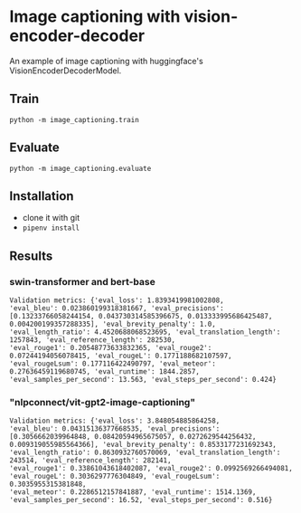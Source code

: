 # Image captioning with vision-encoder-decoder

An example of image captioning with huggingface's VisionEncoderDecoderModel.

## Train

`python -m image_captioning.train`

## Evaluate

`python -m image_captioning.evaluate`

## Installation 

- clone it with git
- `pipenv install`

## Results

### swin-transformer and bert-base

```
Validation metrics: {'eval_loss': 1.8393419981002808, 
'eval_bleu': 0.023860199318381667, 'eval_precisions': [0.13233766058244154, 0.043730314585396675, 0.013333995686425487, 0.004200199357288335], 'eval_brevity_penalty': 1.0, 'eval_length_ratio': 4.4520688068523695, 'eval_translation_length': 1257843, 'eval_reference_length': 282530, 
'eval_rouge1': 0.20548773633832365, 'eval_rouge2': 0.07244194056078415, 'eval_rougeL': 0.1771188682107597, 'eval_rougeLsum': 0.177116422490797, 'eval_meteor': 0.27636459119680745, 'eval_runtime': 1844.2857, 'eval_samples_per_second': 13.563, 'eval_steps_per_second': 0.424}
```

### "nlpconnect/vit-gpt2-image-captioning"

```
Validation metrics: {'eval_loss': 3.848054885864258, 
'eval_bleu': 0.04315136377668535, 'eval_precisions': [0.3056662039964848, 0.08420594965675057, 0.0272629544256432, 0.009319055985564366], 'eval_brevity_penalty': 0.8533177231692343, 'eval_length_ratio': 0.8630932760570069, 'eval_translation_length': 243514, 'eval_reference_length': 282141, 
'eval_rouge1': 0.33861043618402087, 'eval_rouge2': 0.0992569266494081, 'eval_rougeL': 0.3036297776304849, 'eval_rougeLsum': 0.3035955315381848, 
'eval_meteor': 0.2286512157841887, 'eval_runtime': 1514.1369, 'eval_samples_per_second': 16.52, 'eval_steps_per_second': 0.516}
```
